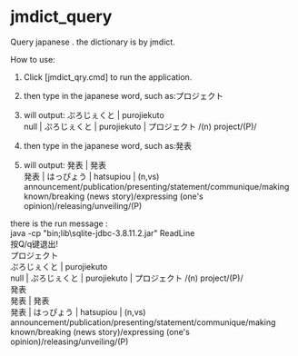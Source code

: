 # jmdict_query

Query japanese . the dictionary is by jmdict.

How to use:

1. Click [jmdict_qry.cmd] to run the application.

2. then type in the japanese word, such as:プロジェクト

3. will output:
ぷろじぇくと | purojiekuto<br>
null | ぷろじぇくと | purojiekuto | プロジェクト /(n) project/(P)/

4. then type in the japanese word, such as:発表

5. will output:
発表 | 発表<br>
発表 | はっぴょう | hatsupiou | (n,vs) announcement/publication/presenting/statement/communique/making known/breaking (news story)/expressing (one's opinion)/releasing/unveiling/(P)


there is the run message :<br>
java -cp "bin;lib\sqlite-jdbc-3.8.11.2.jar" ReadLine<br>
按Q/q键退出!<br>
プロジェクト<br>
ぷろじぇくと | purojiekuto<br>
null | ぷろじぇくと | purojiekuto | プロジェクト /(n) project/(P)/<br>
発表<br>
発表 | 発表<br>
発表 | はっぴょう | hatsupiou | (n,vs) announcement/publication/presenting/statement/communique/making known/breaking (news story)/expressing (one's opinion)/releasing/unveiling/(P)

